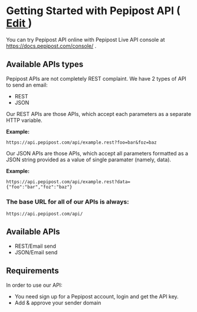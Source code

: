 # Getting Started with Pepipost API (<a href="https://github.com/Pepipost/docs/edit/master/index.md" target="_blank">  Edit </a>)

You can try Pepipost API online with Pepipost Live API console at <a href="https://docs.pepipost.com/console/" target="_blank"> https://docs.pepipost.com/console/ </a>.

## Available APIs types

Pepipost APIs are not completely REST complaint. We have 2 types of API to send an email:
    
* REST
* JSON


Our REST APIs are those APIs, which accept each parameters as a separate HTTP variable. 

**Example:**

```
https://api.pepipost.com/api/example.rest?foo=bar&foz=baz
```

Our JSON APIs are those APIs, which accept all parameters formatted as a JSON string provided as a value of single paramater (namely, data).

**Example:**

```
https://api.pepipost.com/api/example.rest?data={"foo":"bar","foz":"baz"}
```

### The base URL for all of our APIs is always:

```
https://api.pepipost.com/api/
```
## Available APIs
  
* REST/Email send
* JSON/Email send

## Requirements

In order to use our API:

* You need sign up for a Pepipost account, login and get the API key.
* Add & approve your sender domain









